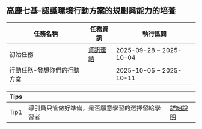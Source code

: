 ## 高鹿七基-認識環境行動方案的規劃與能力的培養

|任務名稱|任務資訊|執行區間|
|---|---|---|
|初始任務|[資訊連結](高鹿七基/認識環境行動方案的規劃與能力的培養/初始任務.md)|2025-09-28 ~ 2025-10-04|
|行動任務-發想你們的行動方案||2025-10-05 ~ 2025-10-11|

|Tips|||
|---|---|---|
|Tip1|導引員只管做好準備，是否願意學習的選擇留給學習者|[詳細說明](高鹿七基/Tips/Tip1.導引員只管做好準備，是否願意學習的選擇留給學習者.md)|
